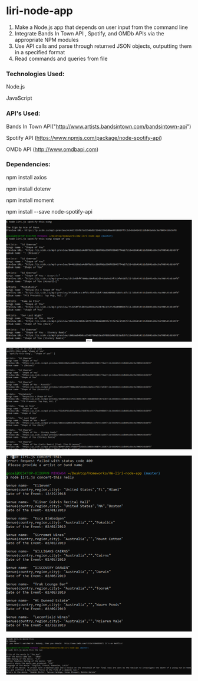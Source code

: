 # liri-node-app

1. Make a Node.js app that depends on user input from the command line
2. Integrate Bands In Town API , Spotify, and OMDb APIs via the appropriate NPM modules
3. Use API calls and parse through returned JSON objects, outputting them in a specified format
4. Read commands and queries from file


<h3>Technologies Used:</h3>

Node.js

JavaScript

<h3>API's Used:</h3>

Bands In Town API("http://www.artists.bandsintown.com/bandsintown-api")

Spotify API (https://www.npmjs.com/package/node-spotify-api)

OMDb API (http://www.omdbapi.com)

<h3>Dependencies:</h3>

npm install axios

npm install dotenv
 
npm install moment
  
npm install --save node-spotify-api


![Spotify](./images/picture.PNG)

![Spotify](./images/picture1.PNG)

![Spotify](./images/picture2.PNG)

![Spotify](./images/picture3.PNG)
